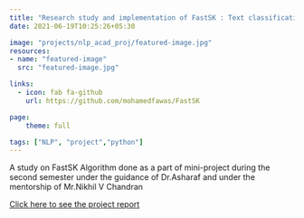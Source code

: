 ```yaml
---
title: "Research study and implementation of FastSK : Text classification Algorithm"
date: 2021-06-19T10:25:26+05:30

image: "projects/nlp_acad_proj/featured-image.jpg"
resources:
- name: "featured-image"
  src: "featured-image.jpg"

links:
  - icon: fab fa-github
    url: https://github.com/mohamedfawas/FastSK

page:
    theme: full

tags: ["NLP", "project","python"]
---
```


A study on FastSK Algorithm done as a part of mini-project during the second semester under the guidance of Dr.Asharaf and under the mentorship of Mr.Nikhil V Chandran

[Click here to see the project report](https://github.com/mohamedfawas/FastSK)
